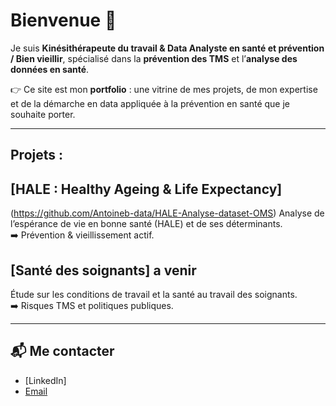 # Bienvenue 👋  

Je suis **Kinésithérapeute du travail & Data Analyste en santé et prévention / Bien vieillir**, spécialisé dans la **prévention des TMS** et l’**analyse des données en santé**.  

👉 Ce site est mon **portfolio** : une vitrine de mes projets, de mon expertise et de la démarche en data appliquée à la prévention en santé que je souhaite porter.  

---

## Projets : 

## [HALE : Healthy Ageing & Life Expectancy] 
(https://github.com/Antoineb-data/HALE-Analyse-dataset-OMS)
Analyse de l’espérance de vie en bonne santé (HALE) et de ses déterminants.  
➡️ Prévention & vieillissement actif.  


## [Santé des soignants] a venir
Étude sur les conditions de travail et la santé au travail des soignants.  
➡️ Risques TMS et politiques publiques.  


---

## 📬 Me contacter  
- [LinkedIn]
- [Email](antoineb.datasante@protonmail.com)  


